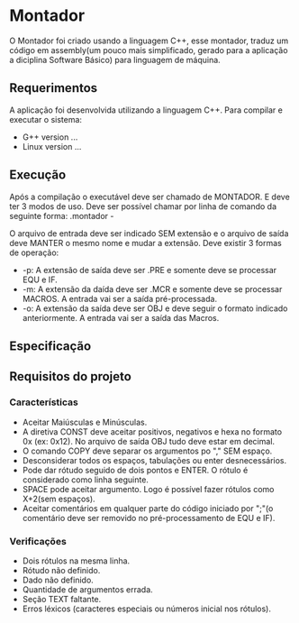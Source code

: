 

# Montador

O Montador foi criado usando a linguagem C++, esse montador, traduz um código em assembly(um pouco mais simplificado, gerado para a aplicação a diciplina Software Básico) para linguagem de máquina.

## Requerimentos
A aplicação foi desenvolvida utilizando a linguagem C++.
Para compilar e executar o sistema:

- G++ version ...
- Linux version ...

## Execução
Após a compilação o  executável deve ser chamado de MONTADOR. E deve ter 3 modos de uso. Deve ser possível chamar por linha de comando da seguinte forma: .montador -<op> <arquivo>

  O arquivo de entrada deve ser indicado SEM extensão e o arquivo de saída deve MANTER o mesmo nome e mudar a extensão. Deve existir 3 formas de operação:
  - -p: A extensão de saída deve ser .PRE e somente deve se processar EQU e IF.
  - -m: A extensão da daída deve ser .MCR e somente deve se processar MACROS. A entrada vai ser a saída pré-processada.
  - -o: A extensão da saída deve ser OBJ e deve seguir o formato indicado anteriormente. A entrada vai ser a saída das Macros.
  
## Especificação



## Requisitos do projeto

 ### Características

  - Aceitar Maiúsculas e Minúsculas.
  - A diretiva CONST deve aceitar positivos, negativos e hexa no formato 0x (ex: 0x12). No arquivo de saída OBJ tudo deve estar em decimal.
  - O comando COPY deve separar os argumentos po "," SEM espaço.
  - Desconsiderar todos os espaços, tabulações ou enter desnecessários.
  - Pode dar rótudo seguido de dois pontos e ENTER. O rótulo é considerado como linha seguinte.
  - SPACE pode aceitar argumento. Logo é possível fazer rótulos como X+2(sem espaços).
  - Aceitar comentários em qualquer parte do código iniciado por ";"(o comentário deve ser removido no pré-processamento de EQU e IF).  
  
 ### Verificações
  
  - Dois rótulos na mesma linha.
  - Rótudo não definido.
  - Dado não definido.
  - Quantidade de argumentos errada.
  - Seção TEXT faltante.
  - Erros léxicos (caracteres especiais ou números inicial nos rótulos).
  

